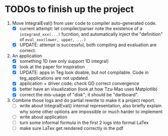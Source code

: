 # TODOs to finish up the project

1. Move IntegralEval() from user code to compiler auto-generated code.
   - [x] current attempt: let compiler/parser note the existence of a `integrand_xxx(...)` fucntion, and automatically inject the "definition" of `eval_xxx(lower, upper, ...)`
   - [x] UPDATE: attempt is successful, both compiling and evaluation are correct.
2. An application
   - [x] something 1D (we only support 1D integral)
   - [x] look at the paper for inspiration
   - [x] UPDATE: apps in Teg look doable, but not compilable. Code in teg_applications are not updated.
   - [x] application + driver code; check GD correct convergence
   - [x] better have an visualization (look at how Tzu-Mao uses Matplotlib)
   - [x] correct the mis-usage of "disk"; it should be "dartboard".
3. Combine those logs and do partial rewrite to make it a project report.
   - [ ] write about IntegralEval() internal representation, also briefly explain why some other options are impossible or much harder to implement
   - [ ] write about application
   - [ ] turn some informal formula in the first 2 logs into formal LaTex
   - [ ] make sure LaTex get rendered correctly in the pdf
